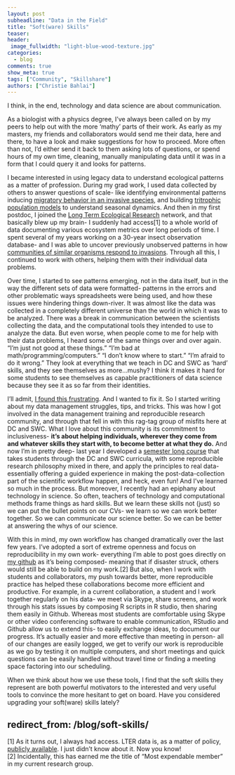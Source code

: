 ```yaml
---
layout: post
subheadline: "Data in the Field"
title: "Soft(ware) Skills"
teaser:
header:
 image_fullwidth: "light-blue-wood-texture.jpg"
categories:
  - blog
comments: true
show_meta: true
tags: ["Community", "Skillshare"]
authors: ["Christie Bahlai"]
---
```


I think, in the end, technology and data science are about communication.  

As a biologist with a physics degree, I’ve always been called on by my peers to help out with the more ‘mathy’ parts of their work.
As early as my masters, my friends and collaborators would send me their data, here and there, to have a look and make suggestions for
how to proceed. More often than not, I’d either send it back to them asking lots of questions, or spend hours of my own time, cleaning,
manually manipulating data until it was in a form that I could query it and looks for patterns.   

I became interested in using legacy data to understand ecological patterns as a matter of profession. During my grad work, I used data
collected by others to answer questions of scale- like identifying environmental patterns inducing [migratory behavior in an invasive
species](http://onlinelibrary.wiley.com/doi/10.1111/afe.12051/full), and building
[tritrophic population models](http://www.sciencedirect.com/science/article/pii/S0304380013000410) to understand seasonal dynamics. And then in my first postdoc, I joined the [Long Term Ecological Research](https://lternet.edu/) network, and that basically blew up
my brain- I suddenly had access[1] to a whole world of data documenting various ecosystem metrics over long periods of time. I spent several
of my years working on a 30-year insect observation database- and I was able to uncover previously unobserved patterns in how
[communities of similar organisms respond to invasions](http://link.springer.com/article/10.1007/s10530-014-0772-4).  Through all this,
I continued to work with others, helping them with their individual data problems.  

Over time, I started to see patterns emerging, not in the data itself, but in the way the different sets of data were formatted-
patterns in the errors and other problematic ways spreadsheets were being used, and how these issues were hindering things down-river.
It was almost like the data was collected in a completely different universe than the world in which it was to be analyzed.
There was a break in communication between the scientists collecting the data, and the computational tools they intended to use to
analyze the data.  But even worse, when people come to me for help with their data problems, I heard some of the same things over
and over again. “I’m just not good at these things.” “I’m bad at math/programming/computers.” “I don’t know where to start.”
“I’m afraid to do it wrong.”  They look at everything that we teach in DC and SWC as ‘hard’ skills, and they see
themselves as more…mushy?  I think it makes it hard for some students to see themselves as capable practitioners of data science
because they see it as so far from their identities.    

I’ll admit, [I found this frustrating](https://practicaldatamanagement.wordpress.com/2013/12/16/excel-is-not-your-lab-notebook/).
And I wanted to fix it. So I started writing about my data management struggles, tips, and tricks.  This was how I got involved in the
data management training and reproducible research community, and through that fell in with this rag-tag group of misfits here at DC and
SWC. What I love about this community is its commitment to inclusiveness- **it’s about helping individuals, wherever they come from and
whatever skills they start with, to become better at what they do.** And now I’m in pretty deep- last year I developed a
[semester long course](https://cbahlai.github.io/rqm-template/) that takes students through the DC and SWC curricula,
with some reproducible research philosophy mixed in there, and apply the principles to real data- essentially offering a
guided experience in making the post-data-collection part of the scientific workflow happen, and heck, even fun! And I’ve learned so much in the process. But moreover, I recently had an epiphany about technology in science. So often,
teachers of technology and computational methods frame things as hard skills. But we learn these skills not (just) so we can put the
bullet points on our CVs- we learn so we can work better together. So we can communicate our science better. So we can be better at
answering the whys of our science.  

With this in mind, my own workflow has changed dramatically over the last few years. I’ve adopted a sort of extreme openness and focus
on reproducibility in my own work- everything I’m able to post goes directly on [my github](https://github.com/cbahlai) as it’s being
composed- meaning that if disaster struck, others would still be able to build on my work.[2] But also, when I work with students and
collaborators, my push towards better, more reproducible practice has helped these collaborations become more efficient and productive.
For example, in a current collaboration, a student and I work together regularly on his data- we meet via Skype, share screens, and work
through his stats issues by composing R scripts in R studio, then sharing them easily in Github. Whereas most students are comfortable
using Skype or other video conferencing software to enable communication, RStudio and Github allow us to extend this- to easily exchange
ideas, to document our progress. It’s actually easier and more effective than meeting in person- all of our changes are easily logged,
we get to verify our work is reproducible as we go by testing it on multiple computers, and short meetings and quick questions can be
easily handled without travel time or finding a meeting space factoring into our scheduling.  

When we think about how we use these tools, I find that the soft skills they represent are both powerful motivators to the interested
and very useful tools to convince the more hesitant to get on board. Have you considered upgrading your soft(ware) skills lately?  


redirect_from: /blog/soft-skills/
---
[1] As it turns out, I always had access. LTER data is, as a matter of policy,
[publicly available](https://portal.lternet.edu/nis/home.jsp). I just didn’t know about it. Now you know!  
[2] Incidentally, this has earned me the title of “Most expendable member” in my current research group.
